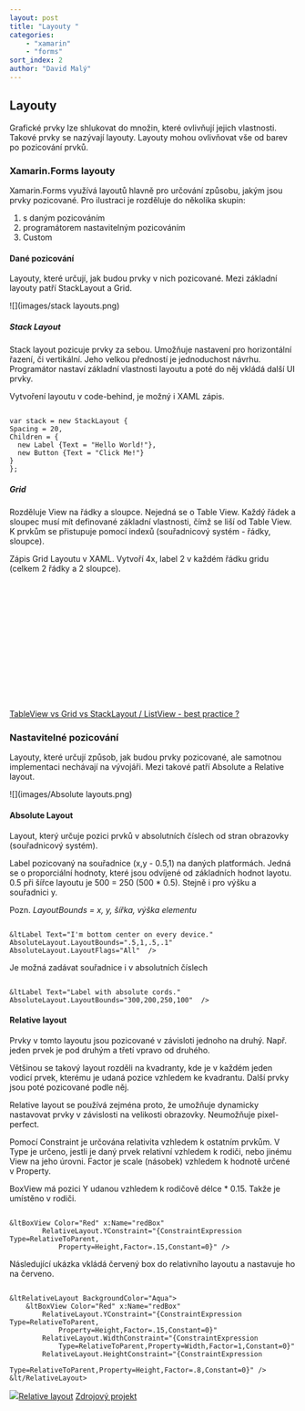 ```yaml
---
layout: post
title: "Layouty "
categories:
    - "xamarin"
    - "forms"
sort_index: 2
author: "David Malý"
--- 
```



## Layouty


Grafické prvky lze shlukovat do množin, které ovlivňují jejich vlastnosti. Takové prvky se nazývají layouty. Layouty mohou ovlivňovat vše od barev po pozicování prvků.


### Xamarin.Forms layouty


Xamarin.Forms využívá layoutů hlavně pro určování způsobu, jakým jsou prvky pozicované. Pro ilustraci je rozděluje do několika skupin:
1. s daným pozicováním
2. programátorem nastavitelným pozicováním
3. Custom


#### Dané pozicování


Layouty, které určují, jak budou prvky v nich pozicované. Mezi základní layouty patří StackLayout a Grid.

![](images/stack layouts.png)
##### Stack Layout


Stack layout pozicuje prvky za sebou. Umožňuje nastavení pro horizontální řazení, či vertikální. Jeho velkou předností je jednoduchost návrhu. Programátor nastaví základní vlastnosti layoutu a poté do něj vkládá další UI prvky.





Vytvoření layoutu v code-behind, je možný i XAML zápis.




```

var stack = new StackLayout {Spacing = 20,Children = {  new Label {Text = "Hello World!"},  new Button {Text = "Click Me!"}}
};

```

##### Grid


Rozděluje View na řádky a sloupce. Nejedná se o Table View.  Každý řádek a sloupec musí mít definované základní vlastnosti, čímž se liší od Table View. K prvkům se přistupuje pomocí indexů (souřadnicový systém - řádky, sloupce).



Zápis Grid Layoutu v XAML. Vytvoří 4x, label 2 v každém řádku gridu (celkem 2 řádky a 2 sloupce).


```


  
    
    
  
  
    
    
  
  
  
  
  


```
[TableView vs Grid vs StackLayout / ListView - best practice ?](https://forums.xamarin.com/discussion/24969/tableview-vs-grid-vs-stacklayout-listview-best-practice)
### Nastavitelné pozicování


Layouty, které určují způsob, jak budou prvky pozicované, ale samotnou implementaci nechávají na vývojáři. Mezi takové patří Absolute a Relative layout.

![](images/Absolute layouts.png)
#### Absolute Layout


Layout, který určuje pozici prvků v absolutních číslech od stran obrazovky (souřadnicový systém).



Label pozicovaný na souřadnice (x,y - 0.5,1) na daných platformách. Jedná se o proporciální hodnoty, které jsou odvíjené od základních hodnot layotu. 0.5 při šířce layoutu je 500 = 250 (500 \* 0.5). Stejně i pro výšku a souřadnici y.



Pozn. *LayoutBounds = x, y, šířka, výška elementu*


```

&ltLabel Text="I'm bottom center on every device."
AbsoluteLayout.LayoutBounds=".5,1,.5,.1" AbsoluteLayout.LayoutFlags="All"  />

```


Je možná zadávat souřadnice i v absolutních číslech


```

&ltLabel Text="Label with absolute cords."
AbsoluteLayout.LayoutBounds="300,200,250,100"  />

```

#### Relative layout


Prvky v tomto layoutu jsou pozicované v závisloti jednoho na druhý. Např. jeden prvek je pod druhým a třetí vpravo od druhého.



Většinou se takový layout rozděli na kvadranty, kde je v každém jeden vodicí prvek, kterému je udaná pozice vzhledem ke kvadrantu. Další prvky jsou poté pozicované podle něj.



Relative layout se používá zejména proto, že umožňuje dynamicky nastavovat prvky v závislosti na velikosti obrazovky. Neumožňuje pixel-perfect.



Pomocí Constraint je určována relativita vzhledem k ostatním prvkům. V Type je určeno, jestli je daný prvek relativní vzhledem k rodiči, nebo jinému View na jeho úrovni. Factor je scale (násobek) vzhledem k hodnotě určené v Property.



BoxView má pozici Y udanou vzhledem k rodičově délce \* 0.15. Takže je umístěno v rodiči.


```

&ltBoxView Color="Red" x:Name="redBox"
        RelativeLayout.YConstraint="{ConstraintExpression Type=RelativeToParent,
            Property=Height,Factor=.15,Constant=0}" />

```


Následující ukázka vkládá červený box do relativního layoutu a nastavuje ho na červeno.


```

&ltRelativeLayout BackgroundColor="Aqua">
    &ltBoxView Color="Red" x:Name="redBox"
        RelativeLayout.YConstraint="{ConstraintExpression Type=RelativeToParent,
            Property=Height,Factor=.15,Constant=0}"
        RelativeLayout.WidthConstraint="{ConstraintExpression
            Type=RelativeToParent,Property=Width,Factor=1,Constant=0}"
        RelativeLayout.HeightConstraint="{ConstraintExpression
            Type=RelativeToParent,Property=Height,Factor=.8,Constant=0}" />
&lt/RelativeLayout>

```
![](images/relativeLayout.png)[Relative layout](https://developer.xamarin.com/guides/xamarin-forms/user-interface/layouts/relative-layout/)
[Zdrojový projekt](https://github.com/malyda/Xamarin.Forms.Layouts.git)